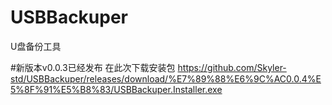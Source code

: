 # USBBackuper
U盘备份工具


#新版本v0.0.3已经发布
在此次下载安装包
https://github.com/Skyler-std/USBBackuper/releases/download/%E7%89%88%E6%9C%AC0.0.4%E5%8F%91%E5%B8%83/USBBackuper.Installer.exe
